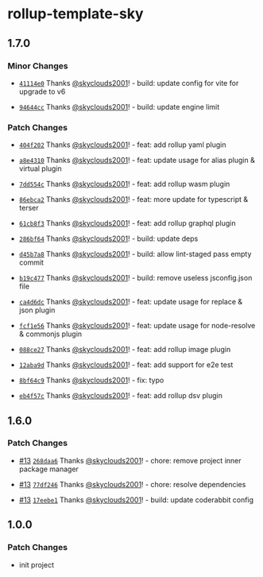 # rollup-template-sky

## 1.7.0

### Minor Changes

- [`41114e0`](https://github.com/skyclouds2001/rollup-template-sky/commit/41114e0ce7bd9883a88aaf89da89065a457f6cc9) Thanks [@skyclouds2001](https://github.com/skyclouds2001)! - build: update config for vite for upgrade to v6

- [`94644cc`](https://github.com/skyclouds2001/rollup-template-sky/commit/94644cc9c167879e04e65d33da2d222f6a44a6fe) Thanks [@skyclouds2001](https://github.com/skyclouds2001)! - build: update engine limit

### Patch Changes

- [`404f202`](https://github.com/skyclouds2001/rollup-template-sky/commit/404f2025d7b09a1cdaa7ec7410097373a5fe613f) Thanks [@skyclouds2001](https://github.com/skyclouds2001)! - feat: add rollup yaml plugin

- [`a8e4310`](https://github.com/skyclouds2001/rollup-template-sky/commit/a8e431025f1cd4cf26726e51201d228c37c47cd7) Thanks [@skyclouds2001](https://github.com/skyclouds2001)! - feat: update usage for alias plugin & virtual plugin

- [`7dd554c`](https://github.com/skyclouds2001/rollup-template-sky/commit/7dd554c674577c8e0a94cbff4d6a2ed7a3b05b6d) Thanks [@skyclouds2001](https://github.com/skyclouds2001)! - feat: add rollup wasm plugin

- [`86ebca2`](https://github.com/skyclouds2001/rollup-template-sky/commit/86ebca273de5c5b09ab7cabbd0ecae50b5fc2600) Thanks [@skyclouds2001](https://github.com/skyclouds2001)! - feat: more update for typescript & terser

- [`61cb8f3`](https://github.com/skyclouds2001/rollup-template-sky/commit/61cb8f36c53f44392e746b4f3a32faf14cda89bc) Thanks [@skyclouds2001](https://github.com/skyclouds2001)! - feat: add rollup graphql plugin

- [`286bf64`](https://github.com/skyclouds2001/rollup-template-sky/commit/286bf64a70fbc3e4e91c41610336a06d91a07766) Thanks [@skyclouds2001](https://github.com/skyclouds2001)! - build: update deps

- [`d45b7a8`](https://github.com/skyclouds2001/rollup-template-sky/commit/d45b7a8e043ff55a72f5f34e8a41aa3cb1da40de) Thanks [@skyclouds2001](https://github.com/skyclouds2001)! - build: allow lint-staged pass empty commit

- [`b19c477`](https://github.com/skyclouds2001/rollup-template-sky/commit/b19c477b3bf7ee6dacfa0e5a1b584c44bfe002da) Thanks [@skyclouds2001](https://github.com/skyclouds2001)! - build: remove useless jsconfig.json file

- [`ca4d6dc`](https://github.com/skyclouds2001/rollup-template-sky/commit/ca4d6dce63e5d290ee68ce5161461c63ef4d04ae) Thanks [@skyclouds2001](https://github.com/skyclouds2001)! - feat: update usage for replace & json plugin

- [`fcf1e56`](https://github.com/skyclouds2001/rollup-template-sky/commit/fcf1e56322d90a617cac9e7ca30c119ed19fb915) Thanks [@skyclouds2001](https://github.com/skyclouds2001)! - feat: update usage for node-resolve & commonjs plugin

- [`088ce27`](https://github.com/skyclouds2001/rollup-template-sky/commit/088ce27d728a88dba83fbdf3f043d59eba7e539a) Thanks [@skyclouds2001](https://github.com/skyclouds2001)! - feat: add rollup image plugin

- [`12aba9d`](https://github.com/skyclouds2001/rollup-template-sky/commit/12aba9d633a2ff3604eb125e86d2f161a0dd9013) Thanks [@skyclouds2001](https://github.com/skyclouds2001)! - feat: add support for e2e test

- [`8bf64c9`](https://github.com/skyclouds2001/rollup-template-sky/commit/8bf64c9115f907755a18edc2aa781c3d6681378f) Thanks [@skyclouds2001](https://github.com/skyclouds2001)! - fix: typo

- [`eb4f57c`](https://github.com/skyclouds2001/rollup-template-sky/commit/eb4f57ca23b2877354efc4d0a236211c500b3781) Thanks [@skyclouds2001](https://github.com/skyclouds2001)! - feat: add rollup dsv plugin

## 1.6.0

### Patch Changes

- [#13](https://github.com/skyclouds2001/rollup-template-sky/pull/13) [`268daa6`](https://github.com/skyclouds2001/rollup-template-sky/commit/268daa636b6725030f121cac662a06ade0b89abb) Thanks [@skyclouds2001](https://github.com/skyclouds2001)! - chore: remove project inner package manager

- [#13](https://github.com/skyclouds2001/rollup-template-sky/pull/13) [`77df246`](https://github.com/skyclouds2001/rollup-template-sky/commit/77df24666ea1ea2f287dd9548557aca9a13b81a8) Thanks [@skyclouds2001](https://github.com/skyclouds2001)! - chore: resolve dependencies

- [#13](https://github.com/skyclouds2001/rollup-template-sky/pull/13) [`17eebe1`](https://github.com/skyclouds2001/rollup-template-sky/commit/17eebe1f1d92734f9d54028c507b513237f211fb) Thanks [@skyclouds2001](https://github.com/skyclouds2001)! - build: update coderabbit config

## 1.0.0

### Patch Changes

- init project
